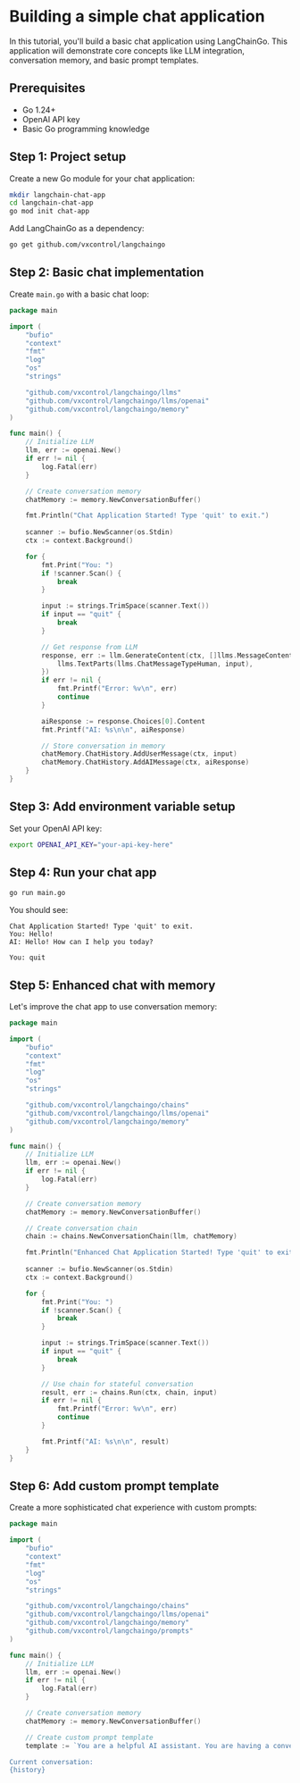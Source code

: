 # Building a simple chat application

In this tutorial, you'll build a basic chat application using LangChainGo. This application will demonstrate core concepts like LLM integration, conversation memory, and basic prompt templates.

## Prerequisites

- Go 1.24+
- OpenAI API key
- Basic Go programming knowledge

## Step 1: Project setup

Create a new Go module for your chat application:

```bash
mkdir langchain-chat-app
cd langchain-chat-app
go mod init chat-app
```

Add LangChainGo as a dependency:

```bash
go get github.com/vxcontrol/langchaingo
```

## Step 2: Basic chat implementation

Create `main.go` with a basic chat loop:

```go
package main

import (
    "bufio"
    "context"
    "fmt"
    "log"
    "os"
    "strings"

    "github.com/vxcontrol/langchaingo/llms"
    "github.com/vxcontrol/langchaingo/llms/openai"
    "github.com/vxcontrol/langchaingo/memory"
)

func main() {
    // Initialize LLM
    llm, err := openai.New()
    if err != nil {
        log.Fatal(err)
    }

    // Create conversation memory
    chatMemory := memory.NewConversationBuffer()

    fmt.Println("Chat Application Started! Type 'quit' to exit.")
    
    scanner := bufio.NewScanner(os.Stdin)
    ctx := context.Background()

    for {
        fmt.Print("You: ")
        if !scanner.Scan() {
            break
        }

        input := strings.TrimSpace(scanner.Text())
        if input == "quit" {
            break
        }

        // Get response from LLM
        response, err := llm.GenerateContent(ctx, []llms.MessageContent{
            llms.TextParts(llms.ChatMessageTypeHuman, input),
        })
        if err != nil {
            fmt.Printf("Error: %v\n", err)
            continue
        }

        aiResponse := response.Choices[0].Content
        fmt.Printf("AI: %s\n\n", aiResponse)

        // Store conversation in memory
        chatMemory.ChatHistory.AddUserMessage(ctx, input)
        chatMemory.ChatHistory.AddAIMessage(ctx, aiResponse)
    }
}
```

## Step 3: Add environment variable setup

Set your OpenAI API key:

```bash
export OPENAI_API_KEY="your-api-key-here"
```

## Step 4: Run your chat app

```bash
go run main.go
```

You should see:
```
Chat Application Started! Type 'quit' to exit.
You: Hello!
AI: Hello! How can I help you today?

You: quit
```

## Step 5: Enhanced chat with memory

Let's improve the chat app to use conversation memory:

```go
package main

import (
    "bufio"
    "context"
    "fmt"
    "log"
    "os"
    "strings"

    "github.com/vxcontrol/langchaingo/chains"
    "github.com/vxcontrol/langchaingo/llms/openai"
    "github.com/vxcontrol/langchaingo/memory"
)

func main() {
    // Initialize LLM
    llm, err := openai.New()
    if err != nil {
        log.Fatal(err)
    }

    // Create conversation memory
    chatMemory := memory.NewConversationBuffer()

    // Create conversation chain
    chain := chains.NewConversationChain(llm, chatMemory)

    fmt.Println("Enhanced Chat Application Started! Type 'quit' to exit.")
    
    scanner := bufio.NewScanner(os.Stdin)
    ctx := context.Background()

    for {
        fmt.Print("You: ")
        if !scanner.Scan() {
            break
        }

        input := strings.TrimSpace(scanner.Text())
        if input == "quit" {
            break
        }

        // Use chain for stateful conversation
        result, err := chains.Run(ctx, chain, input)
        if err != nil {
            fmt.Printf("Error: %v\n", err)
            continue
        }

        fmt.Printf("AI: %s\n\n", result)
    }
}
```

## Step 6: Add custom prompt template

Create a more sophisticated chat experience with custom prompts:

```go
package main

import (
    "bufio"
    "context"
    "fmt"
    "log"
    "os"
    "strings"

    "github.com/vxcontrol/langchaingo/chains"
    "github.com/vxcontrol/langchaingo/llms/openai"
    "github.com/vxcontrol/langchaingo/memory"
    "github.com/vxcontrol/langchaingo/prompts"
)

func main() {
    // Initialize LLM
    llm, err := openai.New()
    if err != nil {
        log.Fatal(err)
    }

    // Create conversation memory
    chatMemory := memory.NewConversationBuffer()

    // Create custom prompt template
    template := `You are a helpful AI assistant. You are having a conversation with a human.

Current conversation:
{history}